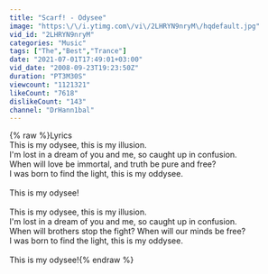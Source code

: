 ```yaml
---
title: "Scarf! - Odysee"
image: "https:\/\/i.ytimg.com\/vi\/2LHRYN9nryM\/hqdefault.jpg"
vid_id: "2LHRYN9nryM"
categories: "Music"
tags: ["The","Best","Trance"]
date: "2021-07-01T17:49:01+03:00"
vid_date: "2008-09-23T19:23:50Z"
duration: "PT3M30S"
viewcount: "1121321"
likeCount: "7618"
dislikeCount: "143"
channel: "DrHann1bal"
---
```

{% raw %}Lyrics<br />This is my odysee, this is my illusion.<br />I'm lost in a dream of you and me, so caught up in confusion.<br />When will love be immortal, and truth be pure and free?<br />I was born to find the light, this is my oddysee.<br /><br />This is my odysee!<br /><br />This is my odysee, this is my illusion.<br />I'm lost in a dream of you and me, so caught up in confusion.<br />When will brothers stop the fight? When will our minds be free?<br />I was born to find the light, this is my oddysee.<br /><br />This is my odysee!{% endraw %}
